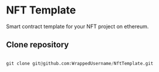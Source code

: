 # NFT Template
Smart contract template for your NFT project on ethereum.
## Clone repository
```Python

git clone git@github.com:WrappedUsername/NftTemplate.git

```

